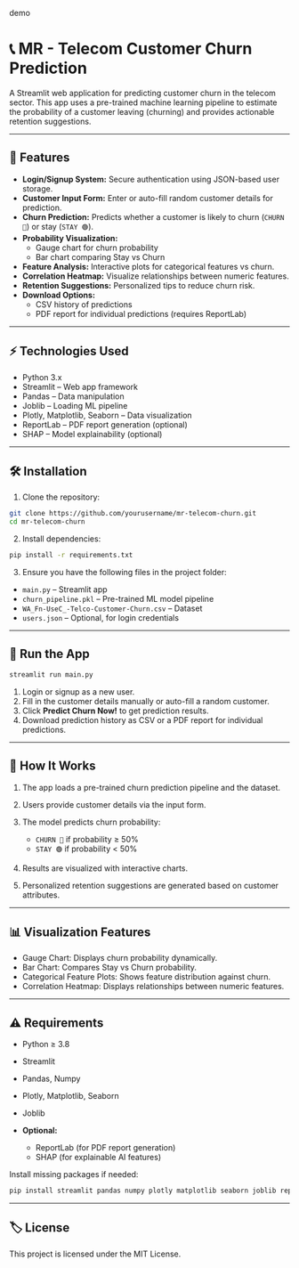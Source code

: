 demo


# 📞 MR - Telecom Customer Churn Prediction

A Streamlit web application for predicting customer churn in the telecom sector. This app uses a pre-trained machine learning pipeline to estimate the probability of a customer leaving (churning) and provides actionable retention suggestions.

---

## 🧩 Features

- **Login/Signup System:** Secure authentication using JSON-based user storage.  
- **Customer Input Form:** Enter or auto-fill random customer details for prediction.  
- **Churn Prediction:** Predicts whether a customer is likely to churn (`CHURN 🔴`) or stay (`STAY 🟢`).  
- **Probability Visualization:**  
  - Gauge chart for churn probability  
  - Bar chart comparing Stay vs Churn  
- **Feature Analysis:** Interactive plots for categorical features vs churn.  
- **Correlation Heatmap:** Visualize relationships between numeric features.  
- **Retention Suggestions:** Personalized tips to reduce churn risk.  
- **Download Options:**  
  - CSV history of predictions  
  - PDF report for individual predictions (requires ReportLab)  

---

## ⚡ Technologies Used

- Python 3.x  
- Streamlit – Web app framework  
- Pandas – Data manipulation  
- Joblib – Loading ML pipeline  
- Plotly, Matplotlib, Seaborn – Data visualization  
- ReportLab – PDF report generation (optional)  
- SHAP – Model explainability (optional)  

---

## 🛠 Installation

1. Clone the repository:

```bash
git clone https://github.com/yourusername/mr-telecom-churn.git
cd mr-telecom-churn
````

2. Install dependencies:

```bash
pip install -r requirements.txt
```

3. Ensure you have the following files in the project folder:

* `main.py` – Streamlit app
* `churn_pipeline.pkl` – Pre-trained ML model pipeline
* `WA_Fn-UseC_-Telco-Customer-Churn.csv` – Dataset
* `users.json` – Optional, for login credentials

---

## 🚀 Run the App

```bash
streamlit run main.py
```

1. Login or signup as a new user.
2. Fill in the customer details manually or auto-fill a random customer.
3. Click **Predict Churn Now!** to get prediction results.
4. Download prediction history as CSV or a PDF report for individual predictions.

---

## 📝 How It Works

1. The app loads a pre-trained churn prediction pipeline and the dataset.
2. Users provide customer details via the input form.
3. The model predicts churn probability:

   * `CHURN 🔴` if probability ≥ 50%
   * `STAY 🟢` if probability < 50%
4. Results are visualized with interactive charts.
5. Personalized retention suggestions are generated based on customer attributes.

---

## 📊 Visualization Features

* Gauge Chart: Displays churn probability dynamically.
* Bar Chart: Compares Stay vs Churn probability.
* Categorical Feature Plots: Shows feature distribution against churn.
* Correlation Heatmap: Displays relationships between numeric features.

---

## ⚠️ Requirements

* Python ≥ 3.8
* Streamlit
* Pandas, Numpy
* Plotly, Matplotlib, Seaborn
* Joblib
* **Optional:**

  * ReportLab (for PDF report generation)
  * SHAP (for explainable AI features)

Install missing packages if needed:

```bash
pip install streamlit pandas numpy plotly matplotlib seaborn joblib reportlab shap
```

---

## 🏷 License

This project is licensed under the MIT License.

```



